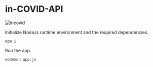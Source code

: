 # in-COVID-API
![incovid]([https://raw.githubusercontent.com/muKaustav/in-COVID-Backend/main/src/logoFULL.png)

Initialize NodeJs runtime environment and the required dependencies.

    npm i

Run the app.

    nodemon app.js
